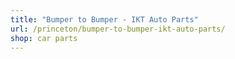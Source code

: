 ```yaml
---
title: "Bumper to Bumper - IKT Auto Parts"
url: /princeton/bumper-to-bumper-ikt-auto-parts/
shop: car parts
---
```

